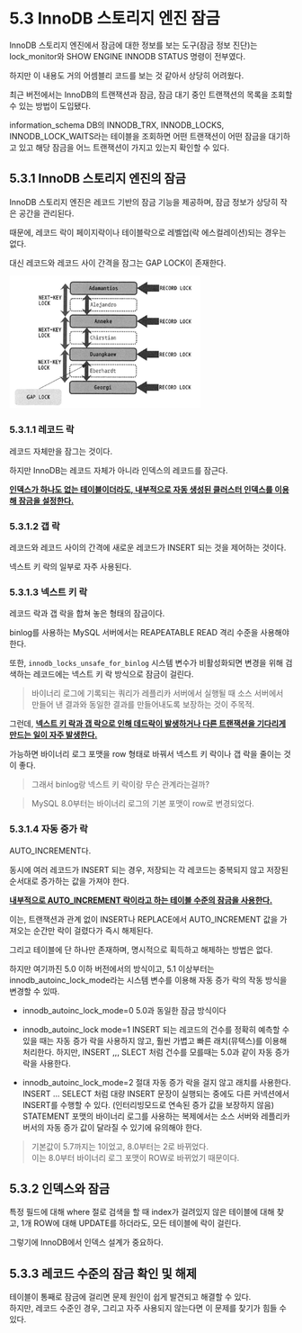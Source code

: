 # 5.3 InnoDB 스토리지 엔진 잠금

InnoDB 스토리지 엔진에서 잠금에 대한 정보를 보는 도구(잠금 정보 진단)는 lock_monitor와 SHOW ENGINE INNODB STATUS 명령이 전부였다.

하지만 이 내용도 거의 어셈블리 코드를 보는 것 같아서 상당히 어려웠다.

최근 버전에서는 InnoDB의 트랜잭션과 잠금, 잠금 대기 중인 트랜잭션의 목록을 조회할 수 있는 방법이 도입됐다.

information_schema DB의 INNODB_TRX, INNODB_LOCKS, INNODB_LOCK_WAITS라는 테이블을 조회하면 어떤 트랜잭션이 어떤 잠금을 대기하고 있고 해당 잠금을 어느 트랜잭션이 가지고 있는지 확인할 수 있다.

## 5.3.1 InnoDB 스토리지 엔진의 잠금

InnoDB 스토리지 엔진은 레코드 기반의 잠금 기능을 제공하며, 잠금 정보가 상당히 작은 공간을 관리된다.

때문에, 레코드 락이 페이지락이나 테이블락으로 레벨업(락 에스컬레이션)되는 경우는 없다.

대신 레코드와 레코드 사이 간격을 잠그는 GAP LOCK이 존재한다.

<img src="../resources/5.1%20InnoDB%20잠금의%20종류.png" alt="InnoDB 잠금의 종류" style="zoom:60%;" />

### 5.3.1.1 레코드 락

레코드 자체만을 잠그는 것이다.

하지만 InnoDB는 레코드 자체가 아니라 인덱스의 레코드를 잠근다.  

<u>**인덱스가 하나도 없는 테이블이더라도, 내부적으로 자동 생성된 클러스터 인덱스를 이용해 잠금을 설정한다.**</u>

### 5.3.1.2 갭 락

레코드와 레코드 사이의 간격에 새로운 레코드가 INSERT 되는 것을 제어하는 것이다.

넥스트 키 락의 일부로 자주 사용된다.

### 5.3.1.3 넥스트 키 락

레코드 락과 갭 락을 합쳐 놓은 형태의 잠금이다.

binlog를 사용하는 MySQL 서버에서는 REAPEATABLE READ 격리 수준을 사용해야 한다.

또한, `innodb_locks_unsafe_for_binlog` 시스템 변수가 비활성화되면 변경을 위해 검색하는 레코드에는 넥스트 키 락 방식으로 잠금이 걸린다.

> 바이너리 로그에 기록되는 쿼리가 레플리카 서버에서 실행될 때 소스 서버에서 만들어 낸 결과와 동일한 결과를 만들어내도록 보장하는 것이 주목적.

그런데, <u>**넥스트 키 락과 갭 락으로 인해 데드락이 발생하거나 다른 트랜잭션을 기다리게 만드는 일이 자주 발생한다.**</u>

가능하면 바이너리 로그 포맷을 row 형태로 바꿔서 넥스트 키 락이나 갭 락을 줄이는 것이 좋다.

> 그래서 binlog랑 넥스트 키 락이랑 무슨 관계라는걸까?

> MySQL 8.0부터는 바이너리 로그의 기본 포맷이 row로 변경되었다.

### 5.3.1.4 자동 증가 락

AUTO_INCREMENT다.

동시에 여러 레코드가 INSERT 되는 경우, 저장되는 각 레코드는 중복되지 않고 저장된 순서대로 증가하는 값을 가져야 한다.

<u>**내부적으로 AUTO_INCREMENT 락이라고 하는 테이블 수준의 잠금을 사용한다.**</u>

이는, 트랜잭션과 관계 없이 INSERT나 REPLACE에서 AUTO_INCREMENT 값을 가져오는 순간만 락이 걸렸다가 즉시 해제된다.

그리고 테이블에 단 하나만 존재하며, 명시적으로 획득하고 해제하는 방법은 없다.

하지만 여기까진 5.0 이하 버전에서의 방식이고, 5.1 이상부터는 innodb_autoinc_lock_mode라는 시스템 변수를 이용해 자동 증가 락의 작동 방식을 변경할 수 있따.

- innodb_autoinc_lock_mode=0
  5.0과 동일한 잠금 방식이다

- innodb_autoinc_lock mode=1
  INSERT 되는 레코드의 건수를 정확히 예측할 수 있을 때는 자동 증가 락을 사용하지 않고, 훨씬 가볍고 빠른 래치(뮤텍스)를 이용해 처리한다.
  하지만, INSERT ,,, SLECT 처럼 건수를 모를때는 5.0과 같이 자동 증가 락을 사용한다.

- innodb_autoinc_lock_mode=2
  절대 자동 증가 락을 걸지 않고 래치를 사용한다.
  INSERT ... SELECT 처럼 대량 INSERT 문장이 실행되는 중에도 다른 커넥션에서 INSERT를 수행할 수 있다. (인터리빙모드로 연속된 증가 값을 보장하지 않음)
  STATEMENT 포맷의 바이너리 로그를 사용하는 복제에서는 소스 서버와 레플리카 버서의 자동 증가 값이 달라질 수 있기에 유의해야 한다.

> 기본값이 5.7까지는 1이었고, 8.0부터는 2로 바뀌었다.  
이는 8.0부터 바이너리 로그 포맷이 ROW로 바뀌었기 때문이다.

## 5.3.2 인덱스와 잠금

특정 필드에 대해 where 절로 검색을 할 때 index가 걸려있지 않은 테이블에 대해 찾고, 1개 ROW에 대해 UPDATE를 하더라도, 모든 테이블에 락이 걸린다.

그렇기에 InnoDB에서 인덱스 설계가 중요하다.

## 5.3.3 레코드 수준의 잠금 확인 및 해제

테이블이 통째로 잠금에 걸리면 문제 원인이 쉽게 발견되고 해결할 수 있다.  
하지만, 레코드 수준인 경우, 그리고 자주 사용되지 않는다면 이 문제를 찾기가 힘들 수 있다.

